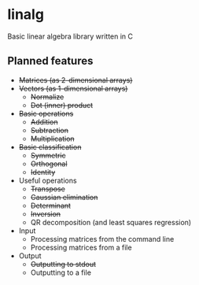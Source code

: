 linalg
======

Basic linear algebra library written in C

Planned features
----------------
* ~~Matrices (as 2-dimensional arrays)~~
* ~~Vectors (as 1-dimensional arrays)~~
    * ~~Normalize~~
    * ~~Dot (inner) product~~
* ~~Basic operations~~
    * ~~Addition~~
    * ~~Subtraction~~
    * ~~Multiplication~~
* ~~Basic classification~~
    * ~~Symmetric~~
    * ~~Orthogonal~~
    * ~~Identity~~
* Useful operations
    * ~~Transpose~~
    * ~~Gaussian elimination~~
    * ~~Determinant~~
    * ~~Inversion~~
    * QR decomposition (and least squares regression)
* Input
    * Processing matrices from the command line
    * Processing matrices from a file
* Output
    * ~~Outputting to stdout~~
    * Outputting to a file
